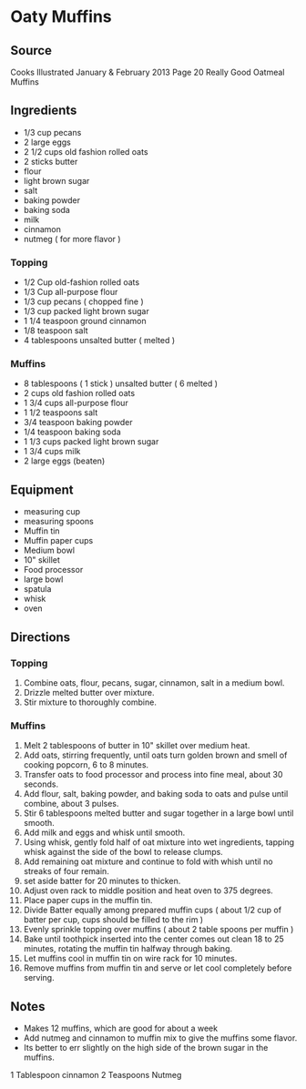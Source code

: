 # Oaty Muffins

## Source

Cooks Illustrated January & February 2013
Page 20
Really Good Oatmeal Muffins

## Ingredients

- 1/3 cup pecans
- 2 large eggs
- 2 1/2 cups old fashion rolled oats
- 2 sticks butter
- flour
- light brown sugar
- salt
- baking powder
- baking soda
- milk
- cinnamon
- nutmeg ( for more flavor )

### Topping

- 1/2 Cup old-fashion rolled oats
- 1/3 Cup all-purpose flour
- 1/3 cup pecans ( chopped fine )
- 1/3 cup packed light brown sugar
- 1 1/4 teaspoon ground cinnamon
- 1/8 teaspoon salt
- 4 tablespoons unsalted butter ( melted )

### Muffins

- 8 tablespoons ( 1 stick ) unsalted butter ( 6 melted )
- 2 cups old fashion rolled oats
- 1 3/4 cups all-purpose flour
- 1 1/2 teaspoons salt
- 3/4 teaspoon baking powder
- 1/4 teaspoon baking soda
- 1 1/3 cups packed light brown sugar
- 1 3/4 cups milk
- 2 large eggs (beaten)

## Equipment

- measuring cup
- measuring spoons
- Muffin tin
- Muffin paper cups
- Medium bowl
- 10" skillet
- Food processor
- large bowl
- spatula
- whisk
- oven

## Directions

### Topping

1. Combine oats, flour, pecans, sugar, cinnamon, salt in a medium bowl.
1. Drizzle melted butter over mixture.
1. Stir mixture to thoroughly combine.

### Muffins

1. Melt 2 tablespoons of butter in 10" skillet over medium heat.
1. Add oats, stirring frequently, until oats turn golden brown and smell of cooking popcorn, 6 to 8 minutes.
1. Transfer oats to food processor and process into fine meal, about 30 seconds.
1. Add flour, salt, baking powder, and baking soda to oats and pulse until combine, about 3 pulses.
1. Stir 6 tablespoons melted butter and sugar together in a large bowl until smooth.
1. Add milk and eggs and whisk until smooth.
1. Using whisk, gently fold half of oat mixture into wet ingredients, tapping whisk against the side of the bowl to release clumps.
1. Add remaining oat mixture and continue to fold with whish until no streaks of four remain.
1. set aside batter for 20 minutes to thicken.
1. Adjust oven rack to middle position and heat oven to 375 degrees.
1. Place paper cups in the muffin tin.
1. Divide Batter equally among prepared muffin cups ( about 1/2 cup of batter per cup, cups should be filled to the rim )
1. Evenly sprinkle topping over muffins ( about 2 table spoons per muffin )
1. Bake until toothpick inserted into the center comes out clean 18 to 25 minutes, rotating the muffin tin halfway through baking.
1. Let muffins cool in muffin tin on wire rack for 10 minutes.
1. Remove muffins from muffin tin and serve or let cool completely before serving.

## Notes

- Makes 12 muffins, which are good for about a week
- Add nutmeg and cinnamon to muffin mix to give the muffins some flavor.
- Its better to err slightly on the high side of the brown sugar in the muffins.

1 Tablespoon cinnamon
2 Teaspoons Nutmeg
